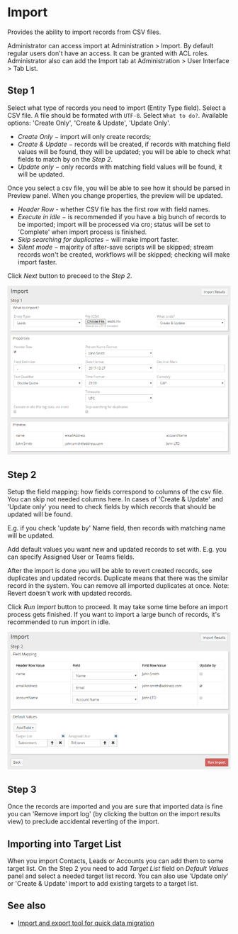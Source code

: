 # Import

Provides the ability to import records from CSV files.

Administrator can access import at Administration > Import. By default regular users don't have an access. It can be granted with ACL roles. Administrator also can add the Import tab at Administration > User Interface > Tab List.

## Step 1

Select what type of records you need to import (Entity Type field).
Select a CSV file. A file should be formated with `UTF-8`.
Select `What to do?`. Available options: 'Create Only', 'Create & Update', 'Update Only'.

* *Create Only* − import will only create records;
* *Create & Update* − records will be created, if records with matching field values will be found, they will be updated; you will be able to check what fields to match by on the _Step 2_.
* *Update only* − only records with matching field values will be found, it will be updated.

Once you select a csv file, you will be able to see how it should be parsed in Preview panel. When you change properties, the preview will be updated.

* *Header Row* - whether CSV file has the first row with field names.
* *Execute in idle* − is recommended if you have a big bunch of records to be imported; import will be processed via cro; status will be set to 'Complete' when import process is finished.
* *Skip searching for duplicates* − will make import faster.
* *Silent mode* − majority of after-save scripts will be skipped; stream records won't be created, workflows will be skipped; checking will make import faster.

Click _Next_ button to preceed to the _Step 2_.

![1](https://raw.githubusercontent.com/espocrm/documentation/master/docs/_static/images/administration/import/step-1.png)

## Step 2

Setup the field mapping: how fields correspond to columns of the csv file. You can skip not needed columns here.
In cases of 'Create & Update' and 'Update only' you need to check fields by which records that should be updated will be found.

E.g. if you check 'update by' Name field, then records with matching name will be updated.

Add default values you want new and updated records to set with. E.g. you can specify Assigned User or Teams fields.

After the import is done you will be able to revert created records, see duplicates and updated records. Duplicate means that there was the similar record in the system. You can remove all imported duplicates at once. Note: Revert doesn't work with updated records.

Click _Run Import_ button to proceed. It may take some time before an import process gets finished. If you want to import a large bunch of records, it's recommended to run import in idle.

![2](https://raw.githubusercontent.com/espocrm/documentation/master/docs/_static/images/administration/import/step-2.png)

## Step 3

Once the records are imported and you are sure that imported data is fine you can 'Remove import log' (by clicking the button on the import results view) to preclude accidental reverting of the import.

## Importing into Target List

When you import Contacts, Leads or Accounts you can add them to some target list. On the Step 2 you need to add *Target List* field on *Default Values* panel and select a needed target list record. You can also use 'Update only' or 'Create & Update' import to add existing targets to a target list.

## See also

* [Import and export tool for quick data migration](https://www.espocrm.com/tips/import-export/)
